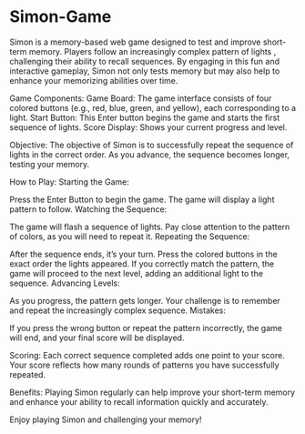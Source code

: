 # Simon-Game
Simon is a memory-based web game designed to test and improve short-term memory. Players follow an increasingly complex pattern of lights , challenging their ability to recall sequences. By engaging in this fun and interactive gameplay, Simon not only tests memory but may also help to enhance your memorizing abilities over time.

Game Components:
Game Board: The game interface consists of four colored buttons (e.g., red, blue, green, and yellow), each corresponding to a light.
Start Button: This Enter button begins the game and starts the first sequence of lights.
Score Display: Shows your current progress and level.

Objective:
The objective of Simon is to successfully repeat the sequence of lights in the correct order. As you advance, the sequence becomes longer, testing your memory.

How to Play:
Starting the Game:

Press the Enter Button to begin the game. The game will display a light pattern to follow.
Watching the Sequence:

The game will flash a sequence of lights. Pay close attention to the pattern of colors, as you will need to repeat it.
Repeating the Sequence:

After the sequence ends, it’s your turn. Press the colored buttons in the exact order the lights appeared.
If you correctly match the pattern, the game will proceed to the next level, adding an additional light to the sequence.
Advancing Levels:

As you progress, the pattern gets longer. Your challenge is to remember and repeat the increasingly complex sequence.
Mistakes:

If you press the wrong button or repeat the pattern incorrectly, the game will end, and your final score will be displayed.

Scoring:
Each correct sequence completed adds one point to your score.
Your score reflects how many rounds of patterns you have successfully repeated.

Benefits:
Playing Simon regularly can help improve your short-term memory and enhance your ability to recall information quickly and accurately.

Enjoy playing Simon and challenging your memory!
